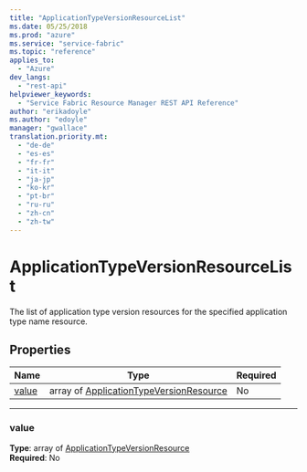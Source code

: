 ```yaml
---
title: "ApplicationTypeVersionResourceList"
ms.date: 05/25/2018
ms.prod: "azure"
ms.service: "service-fabric"
ms.topic: "reference"
applies_to: 
  - "Azure"
dev_langs: 
  - "rest-api"
helpviewer_keywords: 
  - "Service Fabric Resource Manager REST API Reference"
author: "erikadoyle"
ms.author: "edoyle"
manager: "gwallace"
translation.priority.mt: 
  - "de-de"
  - "es-es"
  - "fr-fr"
  - "it-it"
  - "ja-jp"
  - "ko-kr"
  - "pt-br"
  - "ru-ru"
  - "zh-cn"
  - "zh-tw"
---
```

# ApplicationTypeVersionResourceList

The list of application type version resources for the specified application type name resource.

## Properties
| Name | Type | Required |
| --- | --- | --- |
| [value](#value) | array of [ApplicationTypeVersionResource](sfrp-2017-07-01-preview-model-applicationtypeversionresource.md) | No |

____
### value
__Type__: array of [ApplicationTypeVersionResource](sfrp-2017-07-01-preview-model-applicationtypeversionresource.md) <br/>
__Required__: No<br/>
<br/>

